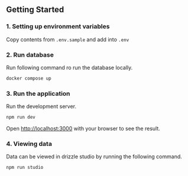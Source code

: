## Getting Started

### 1. Setting up environment variables

Copy contents from `.env.sample` and add into `.env`

### 2. Run database

Run following command ro run the database locally.

```bash
docker compose up
```

### 3. Run the application

Run the development server.

```bash
npm run dev
```

Open [http://localhost:3000](http://localhost:3000) with your browser to see the result.

### 4. Viewing data

Data can be viewed in drizzle studio by running the following command.

```bash
npm run studio
```
